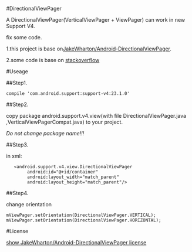 #DirectionalViewPager

A DirectionalViewPager(VerticalViewPager + ViewPager) can work in new Support V4.

fix some code.

1.this project is base on[JakeWharton/Android-DirectionalViewPager](https://github.com/JakeWharton/Android-DirectionalViewPager).

2.some code is base on [stackoverflow](http://stackoverflow.com/questions/10720276/error-including-android-directionalviewpager-jar-in-eclipse/14268702#14268702)



#Useage

##Step1.

    compile 'com.android.support:support-v4:23.1.0'

##Step2.

copy package android.support.v4.view(with file DirectionalViewPager.java ,VerticalViewPagerCompat.java) to your project.
    
*Do not change package name!!!*

##Step3.

in xml:

       <android.support.v4.view.DirectionalViewPager
            android:id="@+id/container"
            android:layout_width="match_parent"
            android:layout_height="match_parent"/>
            
##Step4.

change orientation

    mViewPager.setOrientation(DirectionalViewPager.VERTICAL);
    mViewPager.setOrientation(DirectionalViewPager.HORIZONTAL);
    
#License

[show JakeWharton/Android-DirectionalViewPager license](https://github.com/JakeWharton/Android-DirectionalViewPager)